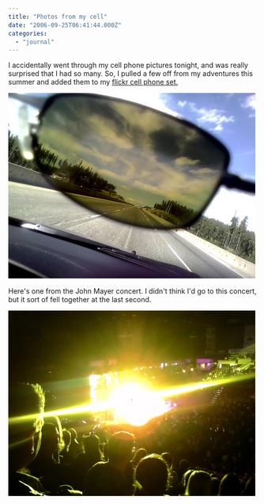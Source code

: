 ```yaml
---
title: "Photos from my cell"
date: "2006-09-25T06:41:44.000Z"
categories: 
  - "journal"
---
```


I accidentally went through my cell phone pictures tonight, and was really surprised that I had so many. So, I pulled a few off from my adventures this summer and added them to my [flickr cell phone set.](http://www.flickr.com/photos/duanestorey/sets/72157594199000363/)

[![Driving to Banff](images/252145340_db1fd6a939.jpg)](http://www.flickr.com/photos/duanestorey/252145340/)

Here's one from the John Mayer concert. I didn't think I'd go to this concert, but it sort of fell together at the last second.

[![John Mayer](images/252145443_51e41c5d00.jpg)](http://www.flickr.com/photos/duanestorey/252145443/)
